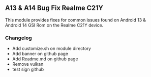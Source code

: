 ##  A13 & A14 Bug Fix Realme C21Y

This module provides fixes for common issues found on Android 13 & Android 14 GSI Rom on the Realme C21Y device. 

### Changelog

- Add customize.sh on module directory
- Add banner on github page
- Add Readme.md on github page
- Remove vulkan
- test sign github